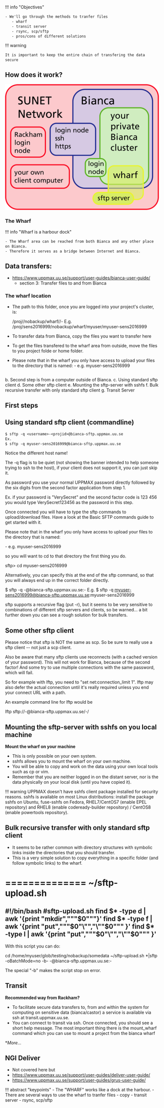!!! info "Objectives" 

    - We'll go through the methods to tranfer files
       - wharf
       - transit server
       - rsync, scp/sftp
       - pros/cons of different solutions
       
!!! warning
 
    It is important to keep the entire chain of transfering the data secure

## How does it work?

![Bianca](./img/biancaorganisation-01.png)

### The Wharf

!!! info "Wharf is a harbour dock"

    - The Wharf area can be reached from both Bianca and any other place on Bianca.
    - Therefore it serves as a bridge between Internet and Bianca.
    
## Data transfers:
- <https://www.uppmax.uu.se/support/user-guides/bianca-user-guide/> 
    - section 3: Transfer files to and from Bianca

### The wharf location

- The path to this folder, once you are logged into your project's cluster, is:

    /proj/<projid>/nobackup/wharf/<username>/<username>-<projid>
E.g.
    /proj/sens2016999/nobackup/wharf/myuser/myuser-sens2016999

- To transfer data from Bianca, copy the files you want to transfer here
- To get the files transfered to the wharf area from outside, move the files to you project folde or home folder.
    
- Please note that in the wharf you only have access to upload your files to the directory that is named:
   <username>-<projid>
   e.g.
   myuser-sens2016999
##    

      
b.	Second step is from a computer outside of Bianca. 
c.	Using standard sftp client
d.	Some other sftp client
e.	Mounting the sftp-server with sshfs
f.	Bulk recursive transfer with only standard sftp client
g.	Transit Server

## First steps


## Using standard sftp client (commandline)

    $ sftp -q <username>-<projid>@bianca-sftp.uppmax.uu.se
    Ex.
    $ sftp -q myuser-sens2016999@bianca-sftp.uppmax.uu.se

Notice the different host name!

The -q flag is to be quiet (not showing the banner intended to help someone trying to ssh to the host), if your client does not support it, you can just skip it.

As password you use your normal UPPMAX password directly followed by
the six digits from the second factor application from step 1.

Ex. if your password is "VerySecret" and the second factor code is 123 456 you would type VerySecret123456 as the password in this step.

Once connected you will have to type the sftp commands to upload/download files. Have a look at the Basic SFTP commands guide to get started with it.

Please note that in the wharf you only have access to upload your files to the directory that is named:

<username>-<projid>
e.g.
myuser-sens2016999

so you will want to cd to that directory the first thing you do.

sftp> cd myuser-sens2016999

Alternatively, you can specify this at the end of the sftp command, so that you will always end up in the correct folder directly.

$ sftp -q <username>-<projid>@bianca-sftp.uppmax.uu.se:<username>-<projid>
E.g.
$ sftp -q myuser-sens2016999@bianca-sftp.uppmax.uu.se:myuser-sens2016999

sftp supports a recursive flag (put -r), but it seems to be very sensitive to combinations of different sftp servers and clients, so be warned... a bit further down you can see a rough solution for bulk transfers.
    
    
## Some other sftp client
Please notice that sftp is NOT the same as scp. So be sure to really use a sftp client -- not just a scp client.

Also be aware that many sftp clients use reconnects (with a cached version of your password). This will not work for Bianca, because of the second factor! And some try to use multiple connections with the same password, which will fail.

So for example with lftp, you need to "set net:connection_limit 1". lftp may also defer the actual connection until it's really required unless you end your connect URL with a path.

An example command line for lftp would be

lftp sftp://<username>-<projname>@bianca-sftp.uppmax.uu.se/<username>-<projname>/
    
##	Mounting the sftp-server with sshfs on you local machine
**Mount the wharf on your machine**
    
- This is only possible on your own system. 
- sshfs allows you to mount the wharf on your own machine. 
- You will be able to copy and work on the data using your own local tools such as cp or vim. 
- Remember that you are neither logged in on the distant server, nor is the data physically on your local disk (until you have copied it).

!!! warning
    UPPMAX doesn't have sshfs client package installed for security reasons. sshfs is available on most Linux distributions: install the package sshfs on Ubuntu, fuse-sshfs on Fedora, RHEL7/CentOS7 (enable EPEL repository) and RHEL8 (enable codeready-builder repository) / CentOS8 (enable powertools repository).    

##	Bulk recursive transfer with only standard sftp client
- It seems to be rather common with directory structures with symbolic links inside the directories that you should transfer. 
- This is a very simple solution to copy everything in a specific folder (and follow symbolic links) to the wharf.

==============
~/sftp-upload.sh
==============
#!/bin/bash
#sftp-upload.sh
find $* -type d | awk '{print "mkdir","\""$0"\""}' 
find $* -type f | awk '{print "put","\""$0"\"","\""$0"\"" }' 
find $* -type l | awk '{print "put","\""$0"\"","\""$0"\"" }' 
-----------

With this script you can do:

cd /home/myuser/glob/testing/nobackup/somedata
~/sftp-upload.sh *|sftp -oBatchMode=no -b- <username>-<projid>@bianca-sftp.uppmax.uu.se:<username>-<projid>

The special "-b" makes the script stop on error.
    
## Transit
**Recommended way from Rackham?**
- To facilitate secure data transfers to, from and within the system for computing on sensitive data (bianca/castor) a service is available via ssh at transit.uppmax.uu.se.
- You can connect to transit via ssh. Once connected, you should see a short help message. The most important thing there is the
mount_wharf command
which you can use to mount a project from the bianca wharf

**More...*
    
## NGI Deliver 

- Not covered here but 
- https://www.uppmax.uu.se/support/user-guides/deliver-user-guide/
- https://www.uppmax.uu.se/support/user-guides/grus-user-guide/

!!! abstract "keypoints"
    - The "WHARF" works like a dock at the harbour.
    - There are several ways to use the wharf to tranfer files
        - copy
        - transit server
        - rsync, scp/sftp

